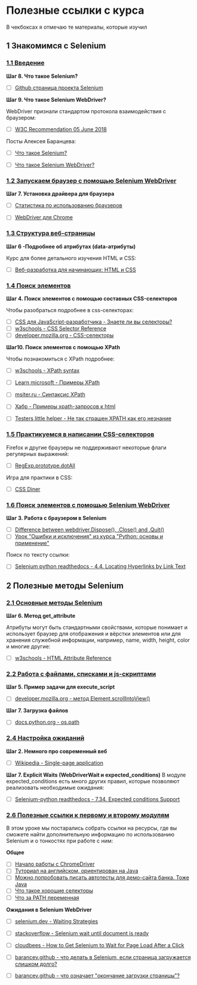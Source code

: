 # Полезные ссылки с курса
В чекбоксах я отмечаю те материалы, которые изучил

## 1 Знакомимся с Selenium

### [1.1 Введение](https://stepik.org/lesson/222929/step/1?unit=196191)

**Шаг 8. Что такое Selenium?**
- [ ] [Github страница проекта Selenium](https://github.com/SeleniumHQ/selenium)

**Шаг 9. Что такое Selenium WebDriver?**

WebDriver признали стандартом протокола взаимодействия с браузером:
- [ ] [W3C Recommendation 05 June 2018](https://www.w3.org/TR/webdriver1/)

Посты Алексея Баранцева:
- [ ] [Что такое Selenium?](https://habr.com/ru/articles/152653/)
- [ ] [Что такое Selenium WebDriver?](https://habr.com/ru/articles/152971/)


### [1.2 Запускаем браузер с помощью Selenium WebDriver](https://stepik.org/lesson/25969/step/1?unit=196192)

**Шаг 7. Установка драйвера для браузера**
- [ ] [Статистика по использованию браузеров](https://gs.statcounter.com/browser-market-share/desktop/worldwide/)
- [ ] [WebDriver для Chrome](https://sites.google.com/chromium.org/driver/downloads)


### [1.3 Структура веб-страницы](https://stepik.org/lesson/225516/step/1?unit=198252)

**Шаг 6 -Подробнее об атрибутах (data-атрибуты)**

Курс для более детального изучения HTML и CSS:
- [ ] [Веб-разработка для начинающих: HTML и CSS](https://stepik.org/course/38218/promo)


### [1.4 Поиск элементов](https://stepik.org/lesson/102555/step/1?unit=196193)

**Шаг 4. Поиск элементов с помощью составных CSS-селекторов**

Чтобы разобраться подробнее в css-селекторах:
- [ ] [CSS для JavaScript-разработчика - Знаете ли вы селекторы?](https://learn.javascript.ru/css-selectors)
- [ ] [w3schools - CSS Selector Reference](https://www.w3schools.com/cssref/css_selectors.php)
- [ ] [developer.mozilla.org - CSS-селекторы](https://developer.mozilla.org/ru/docs/Web/CSS/CSS_selectors)

**Шаг10. Поиск элементов с помощью XPath**

Чтобы познакомиться с XPath подробнее:
- [ ] [w3schools - XPath syntax](https://www.w3schools.com/xml/xpath_syntax.asp)
- [ ] [Learn microsoft - Примеры XPath](https://msdn.microsoft.com/ru-ru/library/ms256086(v=vs.120).aspx)
- [ ] [msiter.ru - Синтаксис XPath](https://msiter.ru/tutorials/xpath/syntax)
- [ ] [Хабр - Примеры xpath-запросов к html](https://habr.com/post/114772/)
- [ ] [Testers little helper - Не так страшен XPATH как его незнание](https://testerslittlehelper.wordpress.com/2016/07/10/real-xpath/)


### [1.5 Практикуемся в написании CSS-селекторов](https://stepik.org/lesson/247643/step/1?unit=220968)

Firefox и другие браузеры не поддерживают некоторые флаги регулярных выражений:
- [ ] [RegExp.prototype.dotAll](https://developer.mozilla.org/en-US/docs/Web/JavaScript/Reference/Global_Objects/RegExp/dotAll)

Игра для практики в CSS:
- [ ] [CSS Diner ](https://flukeout.github.io/)


### [1.6 Поиск элементов с помощью Selenium WebDriver](https://stepik.org/lesson/138920/step/3?unit=196194)

**Шаг 3. Работа с браузером в Selenium**
- [ ] [Difference between webdriver.Dispose(), .Close() and .Quit()](https://stackoverflow.com/questions/15067107/difference-between-webdriver-dispose-close-and-quit)
- [ ] [Урок "Ошибки и исключения" из курса "Python: основы и применение"](https://stepik.org/lesson/24463/step/1?unit=6771)

Поиск по тексту ссылки:
- [ ] [Selenium python readthedocs - 4.4. Locating Hyperlinks by Link Text](https://selenium-python.readthedocs.io/locating-elements.html#locating-hyperlinks-by-link-text)



## 2 Полезные методы Selenium

### [2.1 Основные методы Selenium](https://stepik.org/lesson/165493/step/1?unit=140087)

**Шаг 6. Метод get_attribute**

Атрибуты могут быть стандартными свойствами, которые понимает и использует браузер для отображения и вёрстки элементов или для хранения служебной информации, например, name, width, height, color и многие другие:
- [ ] [w3schools - HTML Attribute Reference](https://www.w3schools.com/tags/ref_attributes.asp)


### [2.2 Работа с файлами, списками и js-скриптами](https://stepik.org/lesson/228249/step/1?unit=200781)

**Шаг 5. Пример задачи для execute_script**
- [ ] [developer.mozilla.org - метод Element.scrollIntoView()](https://developer.mozilla.org/ru/docs/Web/API/Element/scrollIntoView)

**Шаг 7. Загрузка файлов**
- [ ] [docs.python.org - os.path](https://docs.python.org/3/library/os.path.html)


### [2.4 Настройка ожиданий](https://stepik.org/lesson/181384/step/1?unit=156009)

**Шаг 2. Немного про современный веб**
- [ ] [Wikipedia - Single-page application](https://en.wikipedia.org/wiki/Single-page_application)

**Шаг 7. Explicit Waits (WebDriverWait и expected_conditions)**
В модуле expected_conditions есть много других правил, которые позволяют реализовать необходимые ожидания:
- [ ] [Selenium-python readthedocs - 7.34. Expected conditions Support](https://selenium-python.readthedocs.io/api.html#module-selenium.webdriver.support.expected_conditions)


### [2.6 Полезные ссылки к первому и второму модулям](https://stepik.org/lesson/171979/step/1?unit=146657)

В этом уроке мы постарались собрать ссылки на ресурсы, где вы сможете найти дополнительную информацию по использованию Selenium и о тонкостях при работе с ним:

**Общее**

- [ ] [Начало работы с ChromeDriver](http://chromedriver.chromium.org/getting-started)
- [ ] [Туториал на английском, ориентирован на Java](https://www.guru99.com/selenium-tutorial.html)
- [ ] [Можно попробовать писать автотесты для демо-сайта ﻿банка. Тоже Java](https://www.guru99.com/live-selenium-project.html)
- [ ] [Что такое хорошие селекторы](http://barancev.github.io/good-locators/)
- [ ] [Что за PATH переменная](http://barancev.github.io/what-is-path-env-var/)

**Ожидания в Selenium WebDriver**

- [ ] [selenium.dev - Waiting Strategies](https://www.selenium.dev/documentation/webdriver/waits/)
- [ ] [stackoverflow - Selenium wait until document is ready](https://stackoverflow.com/questions/15122864/selenium-wait-until-document-is-ready)
- [ ] [cloudbees - How to Get Selenium to Wait for Page Load After a Click](https://blog.codeship.com/get-selenium-to-wait-for-page-load/)
- [ ] [barancev.github - что делать в Selenium, если страница загружается слишком долго?](http://barancev.github.io/slow-loading-pages/)
- [ ] [barancev.github - что означает "окончание загрузки страницы"?](http://barancev.github.io/page-loading-complete/)


